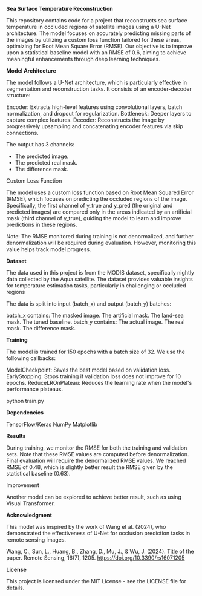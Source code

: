 **Sea Surface Temperature Reconstruction**

This repository contains code for a project that reconstructs sea surface temperature in occluded regions of satellite images using a U-Net architecture. The model focuses on accurately predicting missing parts of the images by utilizing a custom loss function tailored for these areas, optimizing for Root Mean Square Error (RMSE). Our objective is to improve upon a statistical baseline model with an RMSE of 0.6, aiming to achieve meaningful enhancements through deep learning techniques.

**Model Architecture**

The model follows a U-Net architecture, which is particularly effective in segmentation and reconstruction tasks. It consists of an encoder-decoder structure:

Encoder: Extracts high-level features using convolutional layers, batch normalization, and dropout for regularization.
Bottleneck: Deeper layers to capture complex features.
Decoder: Reconstructs the image by progressively upsampling and concatenating encoder features via skip connections.

The output has 3 channels:

- The predicted image.
- The predicted real mask.
- The difference mask.

Custom Loss Function

The model uses a custom loss function based on Root Mean Squared Error (RMSE), which focuses on predicting the occluded regions of the image. Specifically, the first channel of y_true and y_pred (the original and predicted images) are compared only in the areas indicated by an artificial mask (third channel of y_true), guiding the model to learn and improve predictions in these regions.

Note: The RMSE monitored during training is not denormalized, and further denormalization will be required during evaluation. However, monitoring this value helps track model progress.

**Dataset**

The data used in this project is from the MODIS dataset, specifically nightly data collected by the Aqua satellite. The dataset provides valuable insights for temperature estimation tasks, particularly in challenging or occluded regions

The data is split into input (batch_x) and output (batch_y) batches:

batch_x contains:
The masked image.
The artificial mask.
The land-sea mask.
The tuned baseline.
batch_y contains:
The actual image.
The real mask.
The difference mask.

**Training**

The model is trained for 150 epochs with a batch size of 32. We use the following callbacks:

ModelCheckpoint: Saves the best model based on validation loss.
EarlyStopping: Stops training if validation loss does not improve for 10 epochs.
ReduceLROnPlateau: Reduces the learning rate when the model's performance plateaus.

python train.py

**Dependencies**

TensorFlow/Keras
NumPy
Matplotlib

**Results**

During training, we monitor the RMSE for both the training and validation sets. Note that these RMSE values are computed before denormalization. Final evaluation will require the denormalized RMSE values. We reached RMSE of 0.48, which is slightly better result the RMSE given by the statistical baseline (0.63).

Improvement

Another model can be explored to achieve better result, such as using Visual Transformer.

**Acknowledgment**

This model was inspired by the work of Wang et al. (2024), who demonstrated the effectiveness of U-Net for occlusion prediction tasks in remote sensing images.

Wang, C., Sun, L., Huang, B., Zhang, D., Mu, J., & Wu, J. (2024). Title of the paper. Remote Sensing, 16(7), 1205. https://doi.org/10.3390/rs16071205

**License**

This project is licensed under the MIT License - see the LICENSE file for details.

